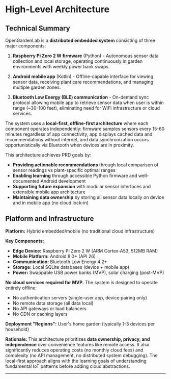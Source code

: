 # High-Level Architecture

## Technical Summary

OpenGardenLab is a **distributed embedded system** consisting of three major components:

1. **Raspberry Pi Zero 2 W firmware** (Python) - Autonomous sensor data collection and local storage, operating continuously in garden environments with weekly power bank swaps.

2. **Android mobile app** (Kotlin) - Offline-capable interface for viewing sensor data, receiving plant care recommendations, and managing multiple garden zones.

3. **Bluetooth Low Energy (BLE) communication** - On-demand sync protocol allowing mobile app to retrieve sensor data when user is within range (~30-100 feet), eliminating need for WiFi infrastructure or cloud services.

The system uses a **local-first, offline-first architecture** where each component operates independently: firmware samples sensors every 15-60 minutes regardless of app connectivity, app displays cached data and recommendations without internet, and data synchronization occurs opportunistically via Bluetooth when devices are in proximity.

This architecture achieves PRD goals by:
- **Providing actionable recommendations** through local comparison of sensor readings vs plant-specific optimal ranges
- **Enabling learning** through accessible Python firmware and well-documented Android development
- **Supporting future expansion** with modular sensor interfaces and extensible mobile app architecture
- **Maintaining data ownership** by storing all sensor data locally on device and in mobile app (no cloud lock-in)

## Platform and Infrastructure

**Platform:** Hybrid embedded/mobile (no traditional cloud infrastructure)

**Key Components:**
- **Edge Device:** Raspberry Pi Zero 2 W (ARM Cortex-A53, 512MB RAM)
- **Mobile Platform:** Android 8.0+ (API 26)
- **Communication:** Bluetooth Low Energy 4.2+
- **Storage:** Local SQLite databases (device + mobile app)
- **Power:** Swappable USB power banks (MVP), solar charging (post-MVP)

**No cloud services required for MVP.** The system is designed to operate entirely offline:
- No authentication servers (single-user app, device pairing only)
- No remote data storage (all data local)
- No API gateways or load balancers
- No CDN or caching layers

**Deployment "Regions":** User's home garden (typically 1-3 devices per household)

**Rationale:** This architecture prioritizes **data ownership, privacy, and independence** over convenience features like remote access. It also significantly reduces operating costs (no monthly cloud fees) and complexity (no API management, no distributed system debugging). The local-first approach aligns with the learning goals of understanding fundamental IoT patterns before adding cloud abstractions.

---
